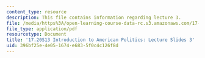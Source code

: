 ```yaml
---
content_type: resource
description: This file contains information regarding lecture 3.
file: /media/https%3A/open-learning-course-data-rc.s3.amazonaws.com/17-20-introduction-to-american-politics-spring-2013/396bf25e4e051674e6835f0c4c126f8d_MIT17_20S13_Lecture3.pdf
file_type: application/pdf
resourcetype: Document
title: '17.20S13 Introduction to American Politics: Lecture Slides 3'
uid: 396bf25e-4e05-1674-e683-5f0c4c126f8d
---
```

